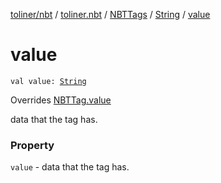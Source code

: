 [toliner/nbt](../../../index.md) / [toliner.nbt](../../index.md) / [NBTTags](../index.md) / [String](index.md) / [value](./value.md)

# value

`val value: `[`String`](https://kotlinlang.org/api/latest/jvm/stdlib/kotlin/-string/index.html)

Overrides [NBTTag.value](../../-n-b-t-tag/value.md)

data that the tag has.

### Property

`value` - data that the tag has.